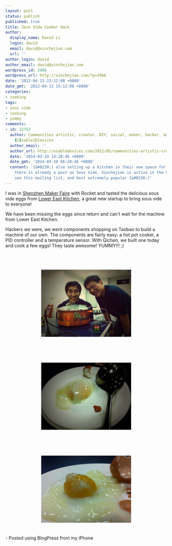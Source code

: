 ```yaml
---
layout: post
status: publish
published: true
title: Sous Vide Cooker Hack
author:
  display_name: David Li
  login: david
  email: david@xinchejian.com
  url: ''
author_login: david
author_email: david@xinchejian.com
wordpress_id: 2966
wordpress_url: http://xinchejian.com/?p=2966
date: '2012-04-13 23:12:08 +0800'
date_gmt: '2012-04-13 15:12:08 +0800'
categories:
- cooking
tags:
- sous vide
- cooking
- yummy
comments:
- id: 22752
  author: Communities artistic, creator, DIY, social, maker, hacker, &#8230; &raquo;
    {U}sable{D}evices
  author_email: ''
  author_url: http://usabledevices.com/2012/05/communities-artistic-creator-diy-social-maker-hacker/
  date: '2014-03-19 14:20:46 +0800'
  date_gmt: '2014-03-19 06:20:46 +0800'
  content: '[&#8230;] also setting up a kitchen in their new space for hacking cooking,
    there is already a post on Sous Vide, Xinchejian is active in the Space program,
    see this mailing list, and host extremely popular [&#8230;]'
---
```

<p>I was in <a href="http://www.shenzhenmakerfaire.com/" target="_blank">Shenzhen Maker Faire</a> with Rocket and tasted the delicious sous vide eggs from <a target="_blank" href="http://www.lowereastkitchen.com">Lower East Kitchen</a>, a great new startup to bring sous vide to everyone! </p>
<p>We have been missing the eggs since return and can't wait for the machine from Lower East Kitchen. </p>
<p>Hackers we were, we went components shopping on Taobao to build a machine of our own. The components are fairly easy: a hot pot cooker, a PID controller and a temperature sensor. With Qichen, we built one today and cook a few eggs! They taste awesome! YUMMY!!! ;)</p>
<p><br /><br /><center><a href='/uploads/2012/04/A8537BE3-E36F-4AA4-AB08-A6BF7D76212A12.jpg'><img src='/uploads/2012/04/A8537BE3-E36F-4AA4-AB08-A6BF7D76212A12.jpg' border='0' width='281' height='210' style='margin:5px'></a></center><br /><br />
<br /><br /><center><a href='/uploads/2012/04/3AC3D755-B5AC-4A67-ADDC-031F502A6B4313.jpg'><img src='/uploads/2012/04/3AC3D755-B5AC-4A67-ADDC-031F502A6B4313.jpg' border='0' width='281' height='210' style='margin:5px'></a></center><br /><br />
<br /><br /><center><a href='/uploads/2012/04/A6DA05F9-C27D-42B8-A816-357056FD5C2614.jpg'><img src='/uploads/2012/04/A6DA05F9-C27D-42B8-A816-357056FD5C2614.jpg' border='0' width='281' height='210' style='margin:5px'></a></center><br /></p>
<p>- Posted using BlogPress from my iPhone<br /></p>
